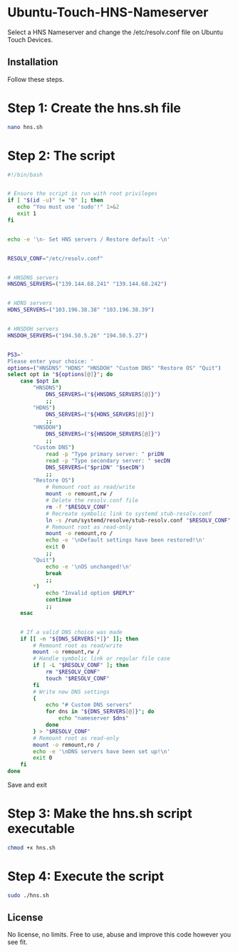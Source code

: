 # Ubuntu-Touch-HNS-Nameserver
Select a HNS Nameserver and change the /etc/resolv.conf file on Ubuntu Touch Devices.

## Installation

Follow these steps.

# Step 1: Create the hns.sh file
```bash
nano hns.sh
```

# Step 2: The script
```bash
#!/bin/bash


# Ensure the script is run with root privileges
if [ "$(id -u)" != "0" ]; then
   echo "You must use 'sudo'!" 1>&2
   exit 1
fi


echo -e '\n- Set HNS servers / Restore default -\n'


RESOLV_CONF="/etc/resolv.conf"


# HNSDNS servers
HNSDNS_SERVERS=("139.144.68.241" "139.144.68.242")


# HDNS servers
HDNS_SERVERS=("103.196.38.38" "103.196.38.39")


# HNSDOH servers
HNSDOH_SERVERS=("194.50.5.26" "194.50.5.27")


PS3='
Please enter your choice: '
options=("HNSDNS" "HDNS" "HNSDOH" "Custom DNS" "Restore OS" "Quit")
select opt in "${options[@]}"; do
    case $opt in
        "HNSDNS")
            DNS_SERVERS=("${HNSDNS_SERVERS[@]}")
            ;;
        "HDNS")
            DNS_SERVERS=("${HDNS_SERVERS[@]}")
            ;;
        "HNSDOH")
            DNS_SERVERS=("${HNSDOH_SERVERS[@]}")
            ;;
        "Custom DNS")
            read -p "Type primary server: " priDN
            read -p "Type secondary server: " secDN
            DNS_SERVERS=("$priDN" "$secDN")
            ;;
        "Restore OS")
            # Remount root as read/write
            mount -o remount,rw /
            # Delete the resolv.conf file
            rm -f "$RESOLV_CONF"
            # Recreate symbolic link to systemd stub-resolv.conf
            ln -s /run/systemd/resolve/stub-resolv.conf "$RESOLV_CONF"
            # Remount root as read-only
            mount -o remount,ro /
            echo -e '\nDefault settings have been restored!\n'
            exit 0
            ;;
        "Quit")
            echo -e '\nOS unchanged!\n'
            break
            ;;
        *)
            echo "Invalid option $REPLY"
            continue
            ;;
    esac


    # If a valid DNS choice was made
    if [[ -n "${DNS_SERVERS[*]}" ]]; then
        # Remount root as read/write
        mount -o remount,rw /
        # Handle symbolic link or regular file case
        if [ -L "$RESOLV_CONF" ]; then
            rm "$RESOLV_CONF"
            touch "$RESOLV_CONF"
        fi
        # Write new DNS settings
        {
            echo "# Custom DNS servers"
            for dns in "${DNS_SERVERS[@]}"; do
                echo "nameserver $dns"
            done
        } > "$RESOLV_CONF"
        # Remount root as read-only
        mount -o remount,ro /
        echo -e '\nDNS servers have been set up!\n'
        exit 0
    fi
done
```
Save and exit
# Step 3: Make the hns.sh script executable
```bash
chmod +x hns.sh
```
# Step 4: Execute the script
```bash
sudo ./hns.sh
```


## License

No license, no limits. Free to use, abuse and improve this code however you see fit.
